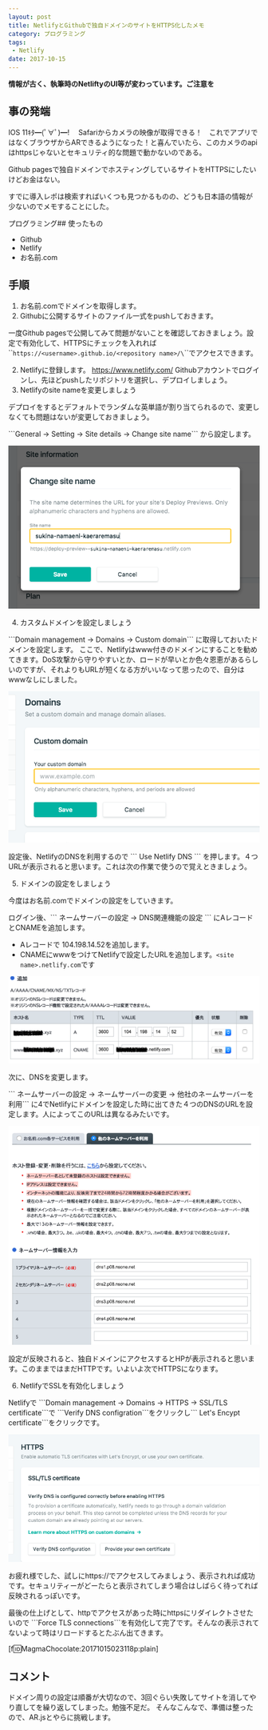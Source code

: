 ```yaml
---
layout: post
title: NetlifyとGithubで独自ドメインのサイトをHTTPS化したメモ
category: プログラミング
tags:
 - Netlify
date: 2017-10-15
---
```

**情報が古く、執筆時のNetliftyのUI等が変わっています。ご注意を**

## 事の発端

IOS 11ｷﾀ━(ﾟ∀ﾟ)━! 　Safariからカメラの映像が取得できる！　これでアプリではなくブラウザからARできるようになった！と喜んでいたら、このカメラのapiはhttpsじゃないとセキュリティ的な問題で動かないのである。

Github pagesで独自ドメインでホスティングしているサイトをHTTPSにしたいけどお金はない。

すでに導入レポは検索すればいくつも見つかるものの、どうも日本語の情報が少ないのでメモすることにした。

プログラミング## 使ったもの

* Github
* Netlify
* お名前.com

## 手順

1. お名前.comでドメインを取得します。
2. Githubに公開するサイトのファイル一式をpushしておきます。

一度Github pagesで公開してみて問題がないことを確認しておきましょう。設定で有効化して、HTTPSにチェックを入れれば\`\``https://<username>.github.io/<repository name>/\`\``でアクセスできます。

2. Netlifyに登録します。
   <https://www.netlify.com/>
       Githubアカウントでログインし、先ほどpushしたリポジトリを選択し、デプロイしましょう。
3. Netlifyのsite nameを変更しましょう

デプロイをするとデフォルトでランダムな英単語が割り当てられるので、変更しなくても問題はないが変更しておきましょう。


\`\`\`General -> Setting -> Site details -> Change site name\`\`\` から設定します。

![null](./images/20171015014625.png)

4. カスタムドメインを設定しましょう

\`\`\`Domain management -> Domains -> Custom domain\`\`\` に取得しておいたドメインを設定します。
ここで、Netlifyはwww付きのドメインにすることを勧めてきます。DoS攻撃から守りやすいとか、ロードが早いとか色々恩恵があるらしいのですが、それよりもURLが短くなる方がいいなって思ったので、自分はwwwなしにしました。

![null](./images/20171015015607.png)

設定後、NetlifyのDNSを利用するので \`\`\` Use Netlify DNS \`\`\` を押します。４つURLが表示されると思います。これは次の作業で使うので覚えときましょう。

5. ドメインの設定をしましょう

今度はお名前.comでドメインの設定をしていきます。


ログイン後、\`\`\` ネームサーバーの設定 -> DNS関連機能の設定 \`\`\` にAレコードとCNAMEを追加します。

* Aレコードで 104.198.14.52を追加します。
* CNAMEにwwwをつけてNetlifyで設定したURLを追加します。`<site name>.netlify.com`です

![null](./images/20171015021014.png)

次に、DNSを変更します。


\`\`\` ネームサーバーの設定 -> ネームサーバーの変更 -> 他社のネームサーバーを利用\`\`\` に4でNetlifyにドメインを設定した時に出てきた４つのDNSのURLを設定します。人によってこのURLは異なるみたいです。

![null](./images/20171015021555.png)

設定が反映されると、独自ドメインにアクセスするとHPが表示されると思います。このままではまだHTTPです。いよいよ次でHTTPSになります。

6. NetlifyでSSLを有効化しましょう

Netlifyで \`\`\`Domain management -> Domains -> HTTPS -> SSL/TLS certificate\`\`\`で \`\`\`Verify DNS configration\`\`\`をクリックし\`\`\` Let's Encypt certificate\`\`\`をクリックです。

![null](./images/20171015022037.png)

お疲れ様でした、試しにhttps://でアクセスしてみましょう、表示されれば成功です。セキュリティーがどーたらと表示されてしまう場合はしばらく待ってれば反映されるっぽいです。


最後の仕上げとして、httpでアクセスがあった時にhttpsにリダイレクトさせたいので \`\`\`Force TLS connections\`\`\`を有効化して完了です。そんなの表示されてないよって時はリロードするとたぶん出てきます。


\[f:id:MagmaChocolate:20171015023118p:plain]

## コメント

ドメイン周りの設定は順番が大切なので、3回ぐらい失敗してサイトを消してやり直してを繰り返してしまった。勉強不足だ。
そんなこんなで、準備は整ったので、AR.jsとやらに挑戦します。

